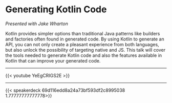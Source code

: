 # 

# Generating Kotlin Code

_Presented with Jake Wharton_

Kotlin provides simpler options than traditional Java patterns like builders and factories often found in generated code. By using Kotlin to generate an API, you can not only create a pleasant experience from both languages, but also unlock the possibility of targeting native and JS. This talk will cover the tools needed to generate Kotlin code and also the features available in Kotlin that can improve your generated code.

---

{{< youtube YeEgCRIGS2E >}}

---

{{< speakerdeck 69d116edd8a24a73bf593df2c8995038 1.77777777777778>}}
